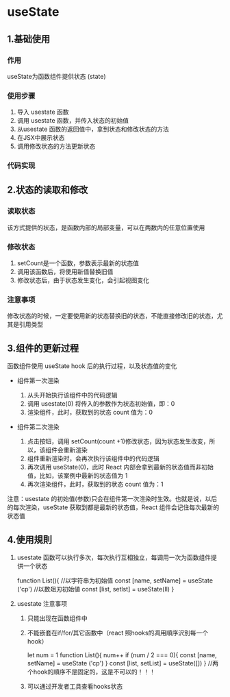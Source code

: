 # useState

## 1.基础使用

### 作用

useState为函数组件提供状态 (state)

### 使用步骤

1. 导入 usestate 函数
2. 调用 usestate 函数，并传入状态的初始值
3. 从usestate 函数的返回值中，拿到状态和修改状态的方法
4. 在JSX中展示状态
5. 调用修改状态的方法更新状态

### 代码实现

## 2.状态的读取和修改

### 读取状态

该方式提供的状态，是函数内部的局部变量，可以在两数内的任意位置使用

### 修改状态

1. setCount是一个函数，参数表示最新的状态值
2. 调用该函数后，将使用新值替换旧值
3. 修改状态后，由于状态发生变化，会引起视图变化

### 注意事项

修改状态的时候，一定要使用新的状态替换旧的状态，不能直接修改旧的状态，尤其是引用类型

## 3.组件的更新过程

函数组件使用 useState hook 后的执行过程，以及状态值的变化

* 组件第一次渲染

    1. 从头开始执行该组件中的代码逻辑
    2. 调用 usestate(0) 将传入的参数作为状态初始值，即：0
    3. 渲染组件，此时，获取到的状态 count 值为：0

* 组件第二次渲染

    1. 点击按钮，调用 setCount(count +1)修改状态，因为状态发生改变，所以，该组件会重新渲染
    2. 组件重新渲染时，会再次执行该组件中的代码逻辑
    3. 再次调用 useState(0)，此时 React 内部会拿到最新的状态值而非初始值，比如，该案例中最新的状态值为 1
    4. 再次渲染组件，此时，获取到的状态 count 值为：1

注意：usestate 的初始值(参数)只会在组件第一次渲染时生效。也就是说，以后的每次渲染，useState 获取到都是最新的状态值，React 组件会记住每次最新的状态值

## 4.使用規則

1. usestate 函数可以执行多次，每次执行互相独立，每调用一次为函数组件提供一个状态

    function List(){
        //以字符串为初始值
        const [name, setName] = useState ('cp')
        //以数爼刃初始値
        const [list, setlst] = useState(Il)
    }

2. usestate 注意事项

    1. 只能出现在函数组件中
    2. 不能嵌套在if/for/其它函数中（react 照hooks的凋用順序沢別每一个hook）

        let num = 1
        function List(){
            num++
            if (num / 2 === 0){
                const [name, setName] = useState ('cp')
            }
            const [list, setList] = useState([])
        }
        //两个hook的順序不是固定的，这是不可以的！！！

    3. 可以通过开发者工具查看hooks状态
